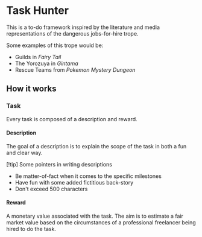 # Task Hunter
This is a to-do framework inspired by the literature and media representations of the dangerous jobs-for-hire trope. 

Some examples of this trope would be:
- Guilds in *Fairy Tail*
- The Yorozuya in *Gintama*
- Rescue Teams from *Pokemon Mystery Dungeon*

## How it works

### Task
Every task is composed of a description and reward.

#### Description
The goal of a description is to explain the scope of the task in both a fun and clear way.

[!tip] Some pointers in writing descriptions
- Be matter-of-fact when it comes to the specific milestones
- Have fun with some added fictitious back-story
- Don't exceed 500 characters

#### Reward
A monetary value associated with the task. The aim is to estimate a fair market value based on the circumstances of a professional freelancer being hired to do the task. 
